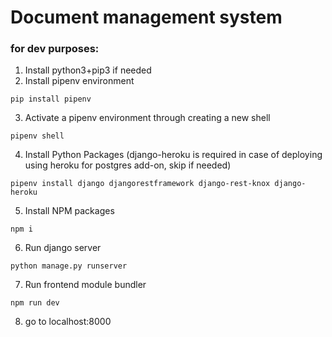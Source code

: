 # Document management system 

### for dev purposes:
1. Install python3+pip3 if needed
2. Install pipenv environment
```
pip install pipenv
```
3. Activate a pipenv environment through creating a new shell
```
pipenv shell
```
4. Install Python Packages (django-heroku is required in case of deploying using heroku for postgres add-on, skip if needed) 
```
pipenv install django djangorestframework django-rest-knox django-heroku
```
5. Install NPM packages
```
npm i
```
6. Run django server
```cd boilerplate
python manage.py runserver
```

7. Run frontend module bundler
```cd ./
npm run dev
```
8. go to localhost:8000 
